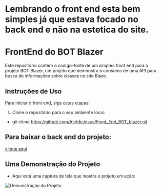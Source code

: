 # Lembrando o front end esta bem simples já que estava focado no back end e não na estetica do site.

# FrontEnd do BOT Blazer

Este repositório contém o código-fonte de um simples front end para o projeto BOT Blazer, um projeto que demonstra o consumo de uma API para busca de informações sobre classes no site Blaze.

## Instruções de Uso

Para iniciar o front end, siga estas etapas:

1. Clone o repositório para o seu ambiente local:
* git clone https://github.com/AlefdeJesus/Front_End_BOT_blazer.git
  
## Para baixar o back end do projeto:
[clique aqui](https://github.com/AlefdeJesus/back_end_bot_blazer)

## Uma Demonstração do Projeto
* Aqui está uma captura de tela que mostra o projeto em ação:

![Demonstração do Projeto]([URL_da_Imagem](https://i.ibb.co/mqz8dYH/Captura-de-tela-de-2023-10-28-10-16-38.png)https://i.ibb.co/mqz8dYH/Captura-de-tela-de-2023-10-28-10-16-38.png)


